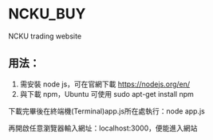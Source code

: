 # NCKU_BUY
NCKU trading website

## 用法：
1. 需安裝 node js，可在官網下載 https://nodejs.org/en/
2. 與下載 npm，Ubuntu 可使用 sudo apt-get install npm

下載完畢後在終端機(Terminal)app.js所在處執行：node app.js

再開啟任意瀏覽器輸入網址：localhost:3000，便能進入網站
